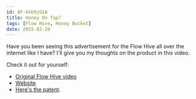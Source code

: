 ```yaml
---
id: AF-kkb9jG1A
title: Honey On Tap?
tags: [Flow Hive, Honey Bucket]
date: 2015-02-20
---
```

Have you been seeing this advertisement for the Flow Hive all over the internet like I have? I'll give you my thoughts on the product in this video.

Check it out for yourself:

* [Original Flow Hive video](https://www.youtube.com/watch?v=0_pj4cz2VJM)
* [Website](http://www.honeyflow.com/)
* [Here's the patent](http://www.freepatentsonline.com/20140370781.pdf).
